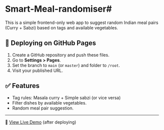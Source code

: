 # Smart-Meal-randomiser#

This is a simple frontend-only web app to suggest random Indian meal pairs (Curry + Sabzi) based on tags and available vegetables.

## 🚀 Deploying on GitHub Pages
1. Create a GitHub repository and push these files.
2. Go to **Settings > Pages**.
3. Set the branch to `main` (or `master`) and folder to `/root`.
4. Visit your published URL.

## ✅ Features
- Tag rules: Masala curry + Simple sabzi (or vice versa)
- Filter dishes by available vegetables.
- Random meal pair suggestion.

---

🔗 [View Live Demo](#) (after deploying)
